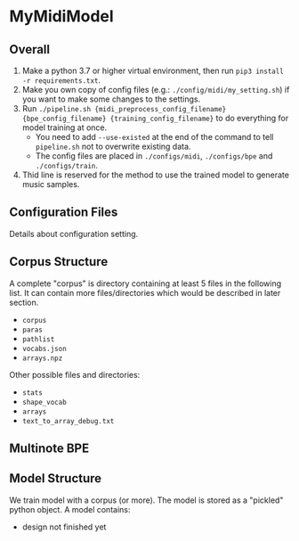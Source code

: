 # MyMidiModel

## Overall

1. Make a python 3.7 or higher virtual environment, then run `pip3 install -r requirements.txt`.
2. Make you own copy of config files (e.g.: `./config/midi/my_setting.sh`) if you want to make some changes to the settings.
3. Run `./pipeline.sh {midi_preprocess_config_filename} {bpe_config_filename} {training_config_filename}` to do everything for model training at once.
   - You need to add `--use-existed` at the end of the command to tell `pipeline.sh` not to overwrite existing data.
   - The config files are placed in `./configs/midi`, `./configs/bpe` and `./configs/train`.
4. Thid line is reserved for the method to use the trained model to generate music samples.

## Configuration Files

Details about configuration setting.

## Corpus Structure

A complete "corpus" is directory containing at least 5 files in the following list. It can contain more files/directories which would be described in later section.

- `corpus`
- `paras`
- `pathlist`
- `vocabs.json`
- `arrays.npz`

Other possible files and directories:

- `stats`
- `shape_vocab`
- `arrays`
- `text_to_array_debug.txt`

## Multinote BPE

## Model Structure

We train model with a corpus (or more). The model is stored as a "pickled" python object. A model contains:

- design not finished yet
